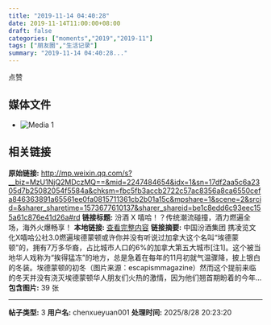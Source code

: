 ```yaml
---
title: "2019-11-14 04:40:28"
date: 2019-11-14T11:00:00+08:00
draft: false
categories: ["moments","2019","2019-11"]
tags: ["朋友圈","生活记录"]
summary: "2019-11-14 04:40:28..."
---
```


点赞

## 媒体文件

- ![Media 1](/Moments/photos/2019-11-14/201911140440280.jpg)

## 相关链接

**原始链接:** http://mp.weixin.qq.com/s?__biz=MzU1NjQ2MDczMQ==&mid=2247484654&idx=1&sn=17df2aa5c6a2305d7b25082054f5584a&chksm=fbc5fb3accb2722c57ac8356a8ca6550cefa846363891a65561ee0fa0815711361cb2b01a15c&mpshare=1&scene=2&srcid=&sharer_sharetime=1573677610137&sharer_shareid=be1c8edd6c93eec155a61c876e41d26a#rd
**链接标题:** 汾酒 X 嘻哈！？传统潮流碰撞，酒力燃遍全场，海外火爆畅享！
**本地链接:** [查看完整内容](/link_content/2019/11/2019-11-14-1/link_content/)
**链接摘要:** 中国汾酒集团 携凌览文化X嘻哈公社3.0燃遍埃德蒙顿或许你并没有听说过加拿大这个名叫“埃德蒙顿”的，拥有7万多华裔，占比城市人口的6%的加拿大第五大城市[注1]。这个被当地华人戏称为“挨得猛冻”的地方，总是急着在每年的11月初就气温骤降，披上银白的冬装。埃德蒙顿的初冬（图片来源：escapismmagazine）然而这个提前来临的冬天并没有浇灭埃德蒙顿华人朋友们火热的激情，因为他们翘首期盼着的今年...
**包含图片:** 39 张

---

**帖子类型:** 3
**用户名:** chenxueyuan001
**处理时间:** 2025/8/28 20:23:20